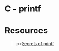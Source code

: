 # C - printf
# Resources
>p><a href="https://quizgen.doncolton.com/tut/q11.printf.p6.pdf" title="Secrets of printf" target="blank">Secrets of printf</a></p>
